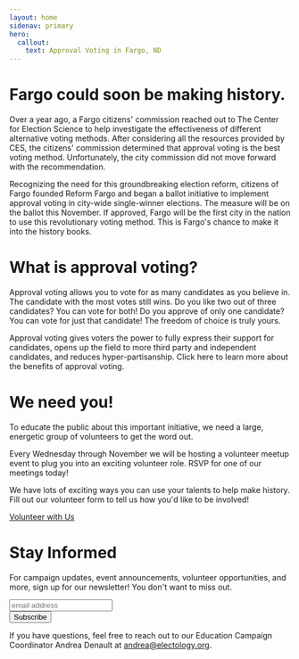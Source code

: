 ```yaml
---
layout: home
sidenav: primary
hero:
  callout:
    text: Approval Voting in Fargo, ND
---
```


# Fargo could soon be making history.

Over a year ago, a Fargo citizens' commission reached out to The Center for Election Science to help investigate the effectiveness of different alternative voting methods. After considering all the resources provided by CES, the citizens' commission determined that approval voting is the best voting method. Unfortunately, the city commission did not move forward with the recommendation.

Recognizing the need for this groundbreaking election reform, citizens of Fargo founded Reform Fargo and began a ballot initiative to implement approval voting in city-wide single-winner elections. The measure will be on the ballot this November. If approved, Fargo will be the first city in the nation to use this revolutionary voting method. This is Fargo's chance to make it into the history books.

# What is approval voting?

Approval voting allows you to vote for as many candidates as you believe in. The candidate with the most votes still wins. Do you like two out of three candidates? You can vote for both! Do you approve of only one candidate? You can vote for just that candidate! The freedom of choice is truly yours.

Approval voting gives voters the power to fully express their support for candidates, opens up the field to more third party and independent candidates, and reduces hyper-partisanship. Click here to learn more about the benefits of approval voting.

# We need you!

To educate the public about this important initiative, we need a large, energetic group of volunteers to get the word out. 

Every Wednesday through November we will be hosting a volunteer meetup event to plug you into an exciting volunteer role. RSVP for one of our meetings today!

<div class="fb-like" data-href="https://www.facebook.com/electionscience/" data-layout="standard" data-action="like" data-size="large" data-show-faces="true" data-share="true"></div>

We have lots of exciting ways you can use your talents to help make history. Fill out our volunteer form to tell us how you'd like to be involved!

[Volunteer with Us](https://electology.org/volunteer)

# Stay Informed

For campaign updates, event announcements, volunteer opportunities, and more, sign up for our newsletter! You don't want to miss out.

<!-- Begin MailChimp Signup Form -->
  <div id="mc_embed_signup">
    <form action="https://electology.us6.list-manage.com/subscribe/post?u=b97ea4b0f437023e8f446c549&amp;id=2bfae09335" method="post"
      id="mc-embedded-subscribe-form" name="mc-embedded-subscribe-form" class="validate" target="_blank" novalidate>
      <div id="mc_embed_signup_scroll">
        <input type="email" value="" name="EMAIL" class="email" id="mce-EMAIL" placeholder="email address" required>
        <!-- real people should not fill this in and expect good things - do not remove this or risk form bot signups-->
        <div style="position: absolute; left: -5000px;" aria-hidden="true">
          <input type="text" name="b_b97ea4b0f437023e8f446c549_2bfae09335" tabindex="-1" value="">
        </div>
        <div class="clear">
          <input type="submit" value="Subscribe" name="subscribe" id="mc-embedded-subscribe" class="button">
        </div>
      </div>
    </form>
  </div>
  <!--End mc_embed_signup-->

If you have questions, feel free to reach out to our Education Campaign Coordinator Andrea Denault at [andrea@electology.org](mailto:andrea@electology.org).
